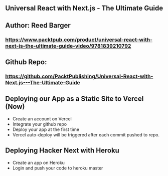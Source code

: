 ## Universal React with Next.js - The Ultimate Guide
## Author: Reed Barger
### https://www.packtpub.com/product/universal-react-with-next-js-the-ultimate-guide-video/9781839210792
## Github Repo:
### https://github.com/PacktPublishing/Universal-React-with-Next.js---The-Ultimate-Guide

## Deploying our App as a Static Site to Vercel (Now)
- Create an account on Vercel
- Integrate your github repo
- Deploy your app at the first time
- Vercel auto-deploy will be triggered after each commit pushed to repo.

## Deploying Hacker Next with Heroku
- Create an app on Heroku
- Login and push your code to heroku master